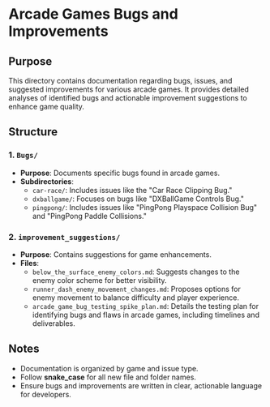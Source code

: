 # Arcade Games Bugs and Improvements

## Purpose
This directory contains documentation regarding bugs, issues, and suggested improvements for various arcade games. It provides detailed analyses of identified bugs and actionable improvement suggestions to enhance game quality.

## Structure
### 1. `Bugs/`
- **Purpose**: Documents specific bugs found in arcade games.
- **Subdirectories**:
  - `car-race/`: Includes issues like the "Car Race Clipping Bug."
  - `dxballgame/`: Focuses on bugs like "DXBallGame Controls Bug."
  - `pingpong/`: Includes issues like "PingPong Playspace Collision Bug" and "PingPong Paddle Collisions."
  
### 2. `improvement_suggestions/`
- **Purpose**: Contains suggestions for game enhancements.
- **Files**:
  - `below_the_surface_enemy_colors.md`: Suggests changes to the enemy color scheme for better visibility.
  - `runner_dash_enemy_movement_changes.md`: Proposes options for enemy movement to balance difficulty and player experience.
  - `arcade_game_bug_testing_spike_plan.md`: Details the testing plan for identifying bugs and flaws in arcade games, including timelines and deliverables.

## Notes
- Documentation is organized by game and issue type.
- Follow **snake_case** for all new file and folder names.
- Ensure bugs and improvements are written in clear, actionable language for developers.

